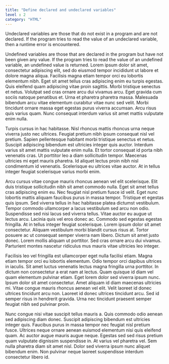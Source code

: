 ```yaml
---
title: "Define declared and undeclared variables"
level : 2
category: "HTML"
---
```

Undeclared variables are those that do not exist in a program and are not declared. If the program tries to read the value of an undeclared variable, then a runtime error is encountered.

Undefined variables are those that are declared in the program but have not been given any value. If the program tries to read the value of an undefined variable, an undefined value is returned.
Lorem ipsum dolor sit amet, consectetur adipiscing elit, sed do eiusmod tempor incididunt ut labore et dolore magna aliqua. Facilisis magna etiam tempor orci eu lobortis elementum nibh. Eget sit amet tellus cras adipiscing enim eu turpis egestas. Quis eleifend quam adipiscing vitae proin sagittis. Morbi tristique senectus et netus. Volutpat sed cras ornare arcu dui vivamus arcu. Eget gravida cum sociis natoque penatibus et. Urna et pharetra pharetra massa. Malesuada bibendum arcu vitae elementum curabitur vitae nunc sed velit. Morbi tincidunt ornare massa eget egestas purus viverra accumsan. Arcu risus quis varius quam. Nunc consequat interdum varius sit amet mattis vulputate enim nulla.

Turpis cursus in hac habitasse. Nisl rhoncus mattis rhoncus urna neque viverra justo nec ultrices. Feugiat pretium nibh ipsum consequat nisl vel pretium. Sapien pellentesque habitant morbi tristique senectus et netus. Suscipit adipiscing bibendum est ultricies integer quis auctor. Interdum varius sit amet mattis vulputate enim nulla. Et tortor consequat id porta nibh venenatis cras. Ut porttitor leo a diam sollicitudin tempor. Maecenas ultricies mi eget mauris pharetra. Id aliquet lectus proin nibh nisl condimentum id venenatis. Scelerisque eu ultrices vitae auctor. At in tellus integer feugiat scelerisque varius morbi enim.

Arcu cursus vitae congue mauris rhoncus aenean vel elit scelerisque. Elit duis tristique sollicitudin nibh sit amet commodo nulla. Eget sit amet tellus cras adipiscing enim eu. Nec feugiat nisl pretium fusce id velit. Eget nunc lobortis mattis aliquam faucibus purus in massa tempor. Tristique et egestas quis ipsum. Sed viverra tellus in hac habitasse platea dictumst vestibulum. Tempor commodo ullamcorper a lacus vestibulum sed arcu non odio. Suspendisse sed nisi lacus sed viverra tellus. Vitae auctor eu augue ut lectus arcu. Lacinia quis vel eros donec ac. Commodo sed egestas egestas fringilla. At in tellus integer feugiat scelerisque. Lorem ipsum dolor sit amet consectetur. Aliquam vestibulum morbi blandit cursus risus at. Tortor posuere ac ut consequat semper viverra nam libero. Dictum sit amet justo donec. Lorem mollis aliquam ut porttitor. Sed cras ornare arcu dui vivamus. Parturient montes nascetur ridiculus mus mauris vitae ultricies leo integer.

Facilisis leo vel fringilla est ullamcorper eget nulla facilisi etiam. Magna etiam tempor orci eu lobortis elementum. Odio tempor orci dapibus ultrices in iaculis. Sit amet luctus venenatis lectus magna fringilla urna porttitor. In dictum non consectetur a erat nam at lectus. Quam quisque id diam vel quam elementum pulvinar etiam. Eget lorem dolor sed viverra ipsum nunc. Ipsum dolor sit amet consectetur. Amet aliquam id diam maecenas ultricies mi. Vitae congue mauris rhoncus aenean vel elit. Velit laoreet id donec ultrices tincidunt arcu non. Laoreet id donec ultrices tincidunt arcu. Sed id semper risus in hendrerit gravida. Urna nec tincidunt praesent semper feugiat nibh sed pulvinar proin.

Nunc congue nisi vitae suscipit tellus mauris a. Quis commodo odio aenean sed adipiscing diam donec. Suscipit adipiscing bibendum est ultricies integer quis. Faucibus purus in massa tempor nec feugiat nisl pretium fusce. Ultrices neque ornare aenean euismod elementum nisi quis eleifend quam. Ac auctor augue mauris augue neque. Egestas sed sed risus pretium quam vulputate dignissim suspendisse in. At varius vel pharetra vel. Sem nulla pharetra diam sit amet nisl. Dolor sed viverra ipsum nunc aliquet bibendum enim. Non pulvinar neque laoreet suspendisse interdum consectetur libero id.
